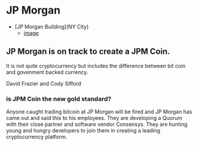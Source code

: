 # JP Morgan
* [JP Morgan Building](NY City)
    * [image](Fintech-Proj/file:///D:/Fintech%20Proj/case-study1/jpmorgan-chase-to-pay-5-million-in-parental-leave-discrimination-settlement-2019-05-31.html)

## JP Morgan is on track to create a JPM Coin.
 It is not quite cryptocurrency but includes the difference between bit coin and govenment backed currency.

David Frazier and Cody Sifford

### is JPM Coin the new gold standard?
Anyone caught trading bitcoin at JP Morgan will be fired and JP Morgan has came out and said this to his employees. They are developing a Quorum with their close partner and software vendor Consensys. They are hunting young and hungry developers to join them in creating a leading cryptocurrency platform.
